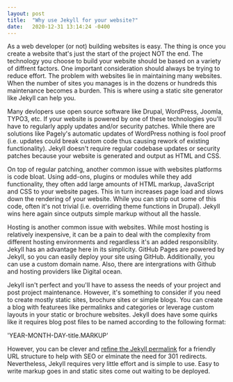 ```yaml
---
layout: post
title:  "Why use Jekyll for your website?"
date:   2020-12-31 13:14:24 -0400
---
```

As a web developer (or not) building websites is easy. The thing is once you create a website that's just the start of the project NOT the end. The technology you choose to build your website should be based on a variety of diffrent factors. One important consideration should always be trying to reduce effort. The problem with websites lie in maintaining many websites. When the number of sites you manages is in the dozens or hundreds this maintenance becomes a burden. This is where using a static site generator like Jekyll can help you. 


Many devlopers use open source software like Drupal, WordPress, Joomla, TYPO3, etc. If your website is powered by one of these technologies you'll have to regularly apply updates and/or security patches. While there are solutions like Pagely's automatic updates of WordPress nothing is fool proof (i.e. updates could break custom code thus causing rework of existing functionality). Jekyll doesn't require regular codebase updates or security patches because your website is generated and output as HTML and CSS.

On top of regular patching, another common issue with websites platforms is code bloat. Using add-ons, plugins or modules while they add functionality, they often add large amounts of HTML markup, JavaScript and CSS to your website pages. This in turn increases page load and slows down the rendering of your website. While you can strip out some of this code, often it's not trivial (i.e. overriding theme functions in Drupal). Jekyll wins here again since outputs simple markup without all the hassle. 

Hosting is another common issue with websites. While most hosting is relatively inexpensive, it can be a pain to deal with the complexity from different hosting environments and regardless it's an added responsiblity. Jekyll has an advantage here in its simplicity. GitHub Pages are powered by Jekyll, so you can easily deploy your site using GitHub. Additionally, you can use a custom domain name. Also, there are intergrations with Github and hosting providers like Digital ocean.

Jekyll isn't perfect and you'll have to assess the needs of your project and post project maintenance. However, it's something to consider if you need to create mostly static sites, brochure sites or simple blogs. You can create a blog with featurees like permalinks and categories or leverage custom layouts in your static or brochure websites. Jekyll does have some quirks like it requires blog post files to be named according to the following format:

'YEAR-MONTH-DAY-title.MARKUP'

However, you can be clever and <a href="/using-permalinks-jekyll/">refine the Jekyll permalink</a> for a friendly URL structure to help with SEO or elminate the need for 301 redirects. Nevertheless, Jekyll requires very little effort and is simple to use. Easy to write markup goes in and static sites come out waiting to be deployed.





